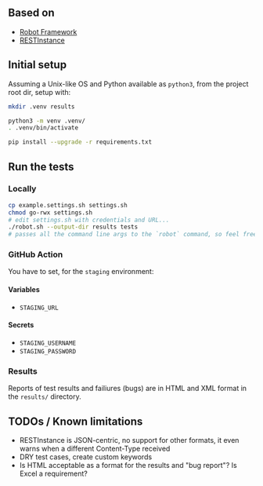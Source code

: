 ## Based on
* [Robot Framework](https://robotframework.org/)
* [RESTInstance](https://github.com/asyrjasalo/RESTinstance)

## Initial setup
Assuming a Unix-like OS and Python available as `python3`, from the project root dir, setup with:
```bash
mkdir .venv results

python3 -m venv .venv/
. .venv/bin/activate

pip install --upgrade -r requirements.txt
```

## Run the tests

### Locally

```bash
cp example.settings.sh settings.sh
chmod go-rwx settings.sh
# edit settings.sh with credentials and URL...
./robot.sh --output-dir results tests
# passes all the command line args to the `robot` command, so feel free to customize
```

### GitHub Action

You have to set, for the `staging` environment:

#### Variables

* `STAGING_URL`

#### Secrets

* `STAGING_USERNAME`
* `STAGING_PASSWORD`

### Results

Reports of test results and failiures (bugs) are in HTML and XML format in the `results/` directory.

## TODOs / Known limitations
* RESTInstance is JSON-centric, no support for other formats, it even warns when a different Content-Type received
* DRY test cases, create custom keywords
* Is HTML acceptable as a format for the results and "bug report"? Is Excel a requirement?


